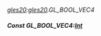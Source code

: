 _[gles20](../../modules/gles20/gles20-module.md):[gles20](../../modules/gles20/gles20-module.md).GL\_BOOL\_VEC4_
##### Const GL\_BOOL\_VEC4:[Int](../../modules/wonkey/wonkey-types-int.md)

